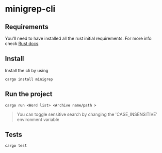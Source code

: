 # minigrep-cli

## Requirements
You'll need to have installed all the rust initial requirements. For more info check [Rust docs](https://rust-cli.github.io/book/index.html)

## Install
Install the cli by using

```
cargo install minigrep
```

## Run the project
```
cargo run <Word list> <Archive name/path >
```
> You can toggle sensitive search by changing the 'CASE_INSENSITIVE' environment variable

## Tests

```
cargo test
```
